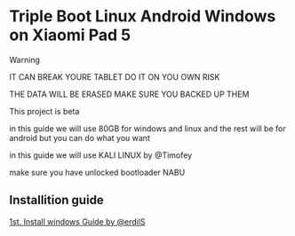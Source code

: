 # Triple Boot Linux Android Windows on Xiaomi Pad 5

>[!WARNING]
>IT CAN BREAK YOURE TABLET DO IT ON YOU OWN RISK
>
>THE DATA WILL BE ERASED MAKE SURE YOU BACKED UP THEM
>
>This project is beta


in this guide we will use 80GB for windows and linux and the rest will be for android
but you can do what you want

in this guide we will use KALI LINUX by @Timofey

make sure you have unlocked bootloader NABU
## Installition guide

[1st. Install windows Guide by @erdilS](https://github.com/Xyy155/Triple-Boot-on-Xiaomi-Pad-5/blob/main/3-install-en.md)
